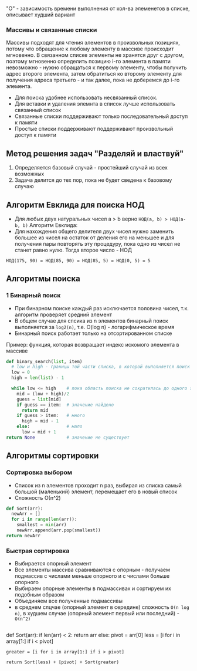 "O" - зависимость времени выполнения от кол-ва элеменетов в списке, описывает худший вариант
### Массивы и связанные списки
Массивы подходят для чтения элементов в произвольных позициях, потому что обращение к любому элементу в массиве происходит мгновенно. В связанном списке элементы не хранятся друг с другом, поэтому мгновенно определить позицию i-го элемента в памяти невозможно - нужно обращаться к первому 
элементу, чтобы получить адрес второго элемента, затем обратиться ко второму элементу для получения адреса третьего - и так далее, пока не доберемся до i-го элемента.

- Для поиска удобнее использовать несвязанный список.
- Для вставки и удаления элемнта в список лучше использовать связанный список
- Связанные списки поддерживают только последовательный доступ к памяти
- Простые списки поддерживают поддерживают произвольный доступ к памяти

## Метод решения задач "Разделяй и властвуй"
1. Определяется базовый случай - простейший случай из всех возможных
2. Задача делится до тех пор, пока не будет сведена к базовому случаю

## Алгоритм Евклида для поиска НОД 
- Для любых двух натуральных чисел a > b верно `НОД(a, b) > НОД(a-b, b)`
Алгоритм Евклида:
- Для нахождения общего делителя двух чисел нужно заменить большее из чисел на остаток от деления его на меньшее и для получения пары повторять эту процедуру, пока одно из чисел не станет равно нулю. Тогда второе число - НОД
  
`НОД(175, 90) = НОД(85, 90) = НОД(85, 5) = НОД(0, 5) = 5`


  
## Алгоритмы поиска
### 1 Бинарный поиск
- При бинарном поиске каждый раз исключается половина чисел, т.к. алгоритм проверяет средний элемент
- В общем случае для cпсика из n элементов бинарный поиск выполняется за `log2(n)`, т.е. O(log n) - логарифмическое время 
- Бинарный поиск работает только на отсортированном списке

Пример: функция, которая возвращает индекс искомого элемента в массиве
```python
def binary_search(list, item)
  # low и high - границы той части списка, в которой выполняется поиск
  low = 0
  high = len(list) - 1

  while low <= high    # пока область поиска не сократилась до одного элемента, проверяем средний элемент
    mid = (low + high)/2
    guess = list[mid]
    if guess == item:  # значение найдено
      return mid
    if guess > item:   # много
      high = mid - 1
    else:              # мало
      low = mid + 1
return None            # значение не существует
```

## Алгоритмы сортировки
### Сортировка выбором
- Список из n элементов проходит n раз, выбирая из списка самый большой (маленький) элемент, перемещает его в новый список
- Сложность О(n^2)

```python
def Sort(arr):
  newArr = []
  for i in range(len(arr)):
    smallest = min(arr)
    newArr.append(arr.pop(smallest))
return newArr
```
### Быстрая сортировка
- Выбирается опорный элемент
- Все элементы массива сравниваются с опорным - получаем подмассив с числами меньше опорного и с числами больше опорного
- Выбираем опорные элементы в подмассивах и сортируем их подобным образом
- Объединяем все полученные подмассивы
- в среднем слцчае (опорный элемент в середине) сложность `O(n log n)`, в худшем случае (опорный элемент первый или последний) - `O(n^2)`
  ```python
def Sort(arr):
  if len(arr) < 2:
    return arr
  else:
    pivot = arr[0]
    less = [i for i in array[1:] if i < pivot]

    greater = [i for i in array[1:] if i > pivot]

    return Sort(less) + [pivot] + Sort(greater)
  ```
